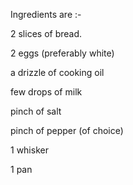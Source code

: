 Ingredients are :-

2 slices of bread.

2 eggs (preferably white)

a drizzle of cooking oil

few drops of milk

pinch of salt

pinch of pepper (of choice)

1 whisker

1 pan


